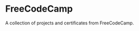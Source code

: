 # FreeCodeCamp
<!-- **Site:** [https://www.ngsprices.ml](https://www.ngsprices.ml)   -->

A collection of projects and certificates from FreeCodeCamp.
